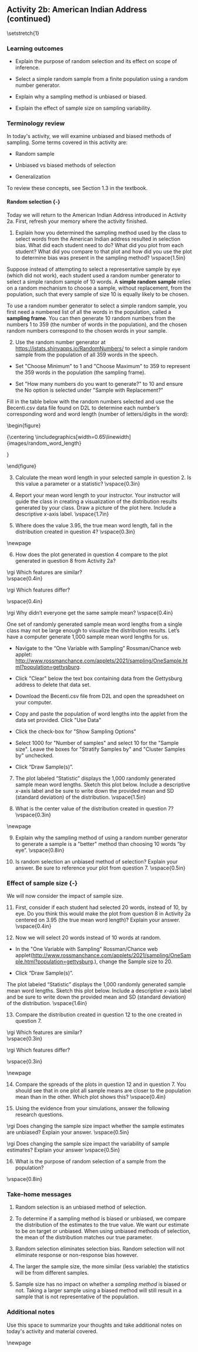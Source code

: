 ## Activity 2b: American Indian Address (continued)

\setstretch{1}

### Learning outcomes

* Explain the purpose of random selection and its effect on scope of inference.

* Select a simple random sample from a finite population using a random number generator. 

* Explain why a sampling method is unbiased or biased.

* Explain the effect of sample size on sampling variability.

### Terminology review

In today's activity, we will examine unbiased and biased methods of sampling. Some terms covered in this activity are:


* Random sample

* Unbiased vs biased methods of selection

* Generalization


To review these concepts, see Section 1.3 in the textbook. 

#### Random selection {-}

Today we will return to the American Indian Address introduced in Activity 2a.  First, refresh your memory where the activity finished.

1. Explain how you determined the sampling method used by the class to select words from the American Indian address resulted in selection bias.  What did each student need to do?  What did you plot from each student?  What did you compare to that plot and how did you use the plot to determine bias was present in the sampling method?
\vspace{1.5in}

Suppose instead of attempting to select a representative sample by eye (which did not work), each student used a random number generator to select a simple random sample of 10 words. A **simple random sample** relies on a random mechanism to choose a sample, without replacement, from the population, such that every sample of size 10 is equally likely to be chosen.

To use a random number generator to select a simple random sample, you first need a numbered list of all the words in the population, called a **sampling frame**. You can then generate 10 random numbers from the numbers 1 to 359 (the number of words in the population), and the chosen random numbers correspond to the chosen words in your sample.

2. Use the random number generator at https://istats.shinyapps.io/RandomNumbers/ to select a simple random sample from the population of all 359 words in the speech. 

* Set "Choose Minimum" to 1 and "Choose Maximum" to 359 to represent the 359 words in the population (the sampling frame).

* Set "How many numbers do you want to generate?" to 10 and ensure the No option is selected under "Sample with Replacement?" 

Fill in the table below with the random numbers selected and use the Becenti.csv data file found on D2L to determine each number’s corresponding word and word length (number of letters/digits in the word):

\begin{figure}

{\centering \includegraphics[width=0.65\linewidth]{images/random_word_length} 

}

\end{figure}

3. Calculate the mean word length in your selected sample in question 2. Is this value a parameter or a statistic?
\vspace{0.3in}

4. Report your mean word length to your instructor.  Your instructor will guide the class in creating a visualization of the distribution results generated by your class. Draw a picture of the plot here. Include a descriptive $x$-axis label.
\vspace{1.7in}

5.  Where does the value 3.95, the true mean word length, fall in the distribution created in question 4?
\vspace{0.3in}

\newpage

6. How does the plot generated in question 4 compare to the plot generated in question 8 from Activity 2a? 

\rgi Which features are similar?  
\vspace{0.4in}

\rgi Which features differ? 

\vspace{0.4in}

\rgi Why didn’t everyone get the same sample mean?
\vspace{0.4in}

One set of randomly generated sample mean word lengths from a single class may not be large enough to visualize the distribution results. Let’s have a computer generate 1,000 sample mean word lengths for us.

*  Navigate to the “One Variable with Sampling” Rossman/Chance web applet: http://www.rossmanchance.com/applets/2021/sampling/OneSample.html?population=gettysburg.

*  Click "Clear" below the text box containing data from the Gettysburg address to delete that data set.

*  Download the Becenti.csv file from D2L and open the spreadsheet on your computer.

*  Copy and paste the population of word lengths into the applet from the data set provided.  Click "Use Data"

*  Click the check-box for "Show Sampling Options"

*  Select 1000 for "Number of samples" and select 10 for the "Sample size".  Leave the boxes for "Stratify Samples by" and "Cluster Samples by" unchecked.

*  Click “Draw Sample(s)”.

7. The plot labeled “Statistic” displays the 1,000 randomly generated sample mean word lengths. Sketch this plot below. Include a descriptive $x$-axis label and be sure to write down the provided mean and SD (standard deviation) of the distribution.
\vspace{1.5in}

8. What is the center value of the distribution created in question 7?
\vspace{0.3in}

\newpage

9. Explain why the sampling method of using a random number generator to generate a sample is a "better" method than choosing 10 words “by eye”.
\vspace{0.8in}

10.  Is random selection an unbiased method of selection?  Explain your answer. Be sure to reference your plot from question 7.
\vspace{0.5in}


### Effect of sample size {-}

We will now consider the impact of sample size.

11. First, consider if each student had selected 20 words, instead of 10, by eye. Do you think this would make the plot from question 8 in Activity 2a centered on 3.95 (the true mean word length)?  Explain your answer.
\vspace{0.4in}

12. Now we will select 20 words instead of 10 words at random.

*  In the "One Variable with Sampling” Rossman/Chance web applet(http://www.rossmanchance.com/applets/2021/sampling/OneSample.html?population=gettysburg.), change the Sample size to 20.

*  Click “Draw Sample(s)”.

The plot labeled “Statistic” displays the 1,000 randomly generated sample mean word lengths. Sketch this plot below.  Include a descriptive $x$-axis label and be sure to write down the provided mean and SD (standard deviation) of the distribution.
\vspace{1.6in}

13.  Compare the distribution created in question 12 to the one created in question 7.  

\rgi Which features are similar?  
\vspace{0.3in}

\rgi Which features differ? 

\vspace{0.3in}

\newpage

14. Compare the spreads of the plots in question 12 and in question 7. You should see that in one plot all sample means are closer to the population mean than in the other. Which plot shows this?
\vspace{0.4in}

15. Using the evidence from your simulations, answer the following research questions.

\rgi Does changing the sample size impact whether the sample estimates are unbiased? Explain your answer.
\vspace{0.5in}

\rgi Does changing the sample size impact the variability of sample estimates? Explain your answer
\vspace{0.5in}

16.  What is the purpose of random selection of a sample from the population? 

\vspace{0.8in}

### Take-home messages

1.	Random selection is an unbiased method of selection.

2. To determine if a sampling method is biased or unbiased, we compare the distribution of the estimates to the true value. We want our estimate to be on target or unbiased.  When using unbiased methods of selection, the mean of the distribution matches our true parameter.

3. Random selection eliminates selection bias.  Random selection will not eliminate response or non-response bias however.

4. The larger the sample size, the more similar (less variable) the statistics will be from different samples.  

5. Sample size has no impact on whether a *sampling method* is biased or not. Taking a larger sample using a biased method will still result in a sample that is not representative of the population.

### Additional notes

Use this space to summarize your thoughts and take additional notes on today's activity and material covered.

\newpage




